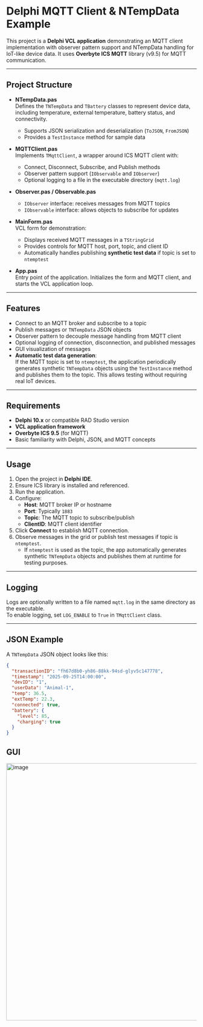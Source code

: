 # Delphi MQTT Client & NTempData Example

This project is a **Delphi VCL application** demonstrating an MQTT client implementation with observer pattern support and NTempData handling for IoT-like device data. It uses **Overbyte ICS MQTT** library (v9.5) for MQTT communication.

---

## Project Structure

- **NTempData.pas**  
  Defines the `TNTempData` and `TBattery` classes to represent device data, including temperature, external temperature, battery status, and connectivity.  
  - Supports JSON serialization and deserialization (`ToJSON`, `FromJSON`)  
  - Provides a `TestInstance` method for sample data

- **MQTTClient.pas**  
  Implements `TMqttClient`, a wrapper around ICS MQTT client with:  
  - Connect, Disconnect, Subscribe, and Publish methods  
  - Observer pattern support (`IObservable` and `IObserver`)  
  - Optional logging to a file in the executable directory (`mqtt.log`)

- **Observer.pas / Observable.pas**  
  - `IObserver` interface: receives messages from MQTT topics  
  - `IObservable` interface: allows objects to subscribe for updates

- **MainForm.pas**  
  VCL form for demonstration:  
  - Displays received MQTT messages in a `TStringGrid`  
  - Provides controls for MQTT host, port, topic, and client ID  
  - Automatically handles publishing **synthetic test data** if topic is set to `ntemptest`

- **App.pas**  
  Entry point of the application. Initializes the form and MQTT client, and starts the VCL application loop.

---

## Features

- Connect to an MQTT broker and subscribe to a topic
- Publish messages or `TNTempData` JSON objects
- Observer pattern to decouple message handling from MQTT client
- Optional logging of connection, disconnection, and published messages
- GUI visualization of messages
- **Automatic test data generation**:  
  If the MQTT topic is set to `ntemptest`, the application periodically generates synthetic `TNTempData` objects using the `TestInstance` method and publishes them to the topic. This allows testing without requiring real IoT devices.

---

## Requirements

- **Delphi 10.x** or compatible RAD Studio version
- **VCL application framework**
- **Overbyte ICS 9.5** (for MQTT)
- Basic familiarity with Delphi, JSON, and MQTT concepts

---

## Usage

1. Open the project in **Delphi IDE**.
2. Ensure ICS library is installed and referenced.
3. Run the application.  
4. Configure:
   - **Host**: MQTT broker IP or hostname  
   - **Port**: Typically `1883`  
   - **Topic**: The MQTT topic to subscribe/publish  
   - **ClientID**: MQTT client identifier
5. Click **Connect** to establish MQTT connection.
6. Observe messages in the grid or publish test messages if topic is `ntemptest`.  
   - If `ntemptest` is used as the topic, the app automatically generates synthetic `TNTempData` objects and publishes them at runtime for testing purposes.

---

## Logging

Logs are optionally written to a file named `mqtt.log` in the same directory as the executable.  
To enable logging, set `LOG_ENABLE` to `True` in `TMqttClient` class.

---

## JSON Example

A `TNTempData` JSON object looks like this:

```json
{
  "transactionID": "fh67d8b0-yh86-88kk-94sd-glyv5c147778",
  "timestamp": "2025-09-25T14:00:00",
  "devID": "1",
  "userData": "Animal-1",
  "temp": 36.5,
  "extTemp": 22.3,
  "connected": true,
  "battery": {
    "level": 85,
    "charging": true
  }
}
```

## GUI
<img width="1485" height="679" alt="image" src="https://github.com/user-attachments/assets/726015f0-b833-4924-ac9e-5e64c1a2ebd7" />



